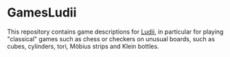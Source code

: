 # GamesLudii

This repository contains game descriptions for [Ludii](http://ludii.games/), in particular for playing "classical" games such as chess or checkers on unusual boards, such as cubes, cylinders, tori, Möbius strips and Klein bottles.
